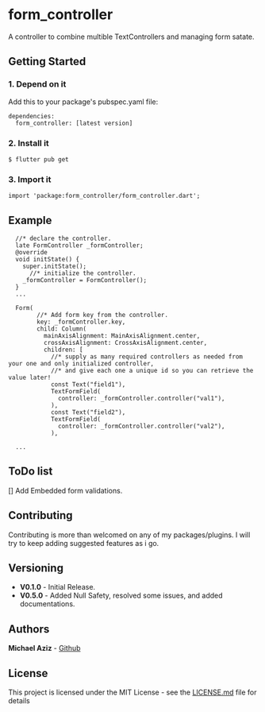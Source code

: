 # form_controller

A controller to combine multible TextControllers and managing form satate.

## Getting Started

### 1. Depend on it

Add this to your package's pubspec.yaml file:

```
dependencies:
  form_controller: [latest version]
```

### 2. Install it

```
$ flutter pub get
```

### 3. Import it

```
import 'package:form_controller/form_controller.dart';
```

## Example

```
  //* declare the controller.
  late FormController _formController;
  @override
  void initState() {
    super.initState();
      //* initialize the controller.
    _formController = FormController();
  }
  ...

  Form(
        //* Add form key from the controller.
        key: _formController.key,
        child: Column(
          mainAxisAlignment: MainAxisAlignment.center,
          crossAxisAlignment: CrossAxisAlignment.center,
          children: [
            //* supply as many required controllers as needed from your one and only initialized controller,
            //* and give each one a unique id so you can retrieve the value later!
            const Text("field1"),
            TextFormField(
              controller: _formController.controller("val1"),
            ),
            const Text("field2"),
            TextFormField(
              controller: _formController.controller("val2"),
            ),

  ...

```

## ToDo list

[] Add Embedded form validations.

## Contributing

Contributing is more than welcomed on any of my packages/plugins.
I will try to keep adding suggested features as i go.

## Versioning

- **V0.1.0** - Initial Release.
- **V0.5.0** - Added Null Safety, resolved some issues, and added documentations.

## Authors

**Michael Aziz** - [Github](https://github.com/micazi)

## License

This project is licensed under the MIT License - see the [LICENSE.md](LICENSE) file for details
